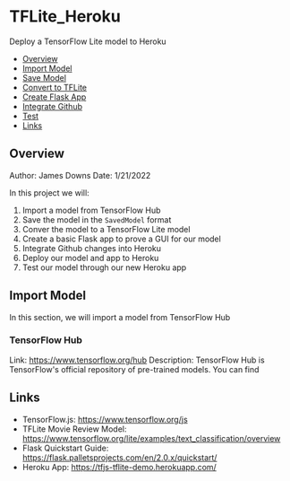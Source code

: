 # TFLite_Heroku
Deploy a TensorFlow Lite model to Heroku

- [Overview](#overview)
- [Import Model](#import-model)
- [Save Model](#save-model)
- [Convert to TFLite](#convert-to-tflite)
- [Create Flask App](#creat-flask-app)
- [Integrate Github](#integrate-github)
- [Test](#test)
- [Links](#links)

## Overview
Author: James Downs
Date: 1/21/2022

In this project we will:
1) Import a model from TensorFlow Hub
2) Save the model in the `SavedModel` format
3) Conver the model to a TensorFlow Lite model
4) Create a basic Flask app to prove a GUI for our model
5) Integrate Github changes into Heroku
6) Deploy our model and app to Heroku
7) Test our model through our new Heroku app

## Import Model
In this section, we will import a model from TensorFlow Hub
### TensorFlow Hub
Link: https://www.tensorflow.org/hub
Description: TensorFlow Hub is TensorFlow's official repository of pre-trained models.
You can find 

## Links
- TensorFlow.js: https://www.tensorflow.org/js
- TFLite Movie Review Model: https://www.tensorflow.org/lite/examples/text_classification/overview
- Flask Quickstart Guide: https://flask.palletsprojects.com/en/2.0.x/quickstart/
- Heroku App: https://tfjs-tflite-demo.herokuapp.com/

